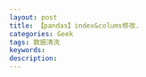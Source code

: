 ```yaml
---
layout: post
title: 【pandas】index&colums修改.
categories: Geek
tags: 数据清洗
keywords:
description:
---
```

